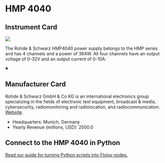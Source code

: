 
# HMP 4040

## Instrument Card

<img src="https://v5.airtableusercontent.com/v1/19/19/1691539200000/j5pU5L1YIv81XsOtKJxANA/omc1mhFuZwYA7CivQUjoW78ALSovWBMwlD-WqAnYnLW4yyPnt3czaZLBvNNEndgpZcTu_qsc7mtQoyek8HYvDw/Yl8hKuO_8UGOWClbh74Kc8g_IMZQVwmAAZDNU6Wfa1w"/>
<p>The Rohde & Schwarz HMP4040 power supply belongs to the HMP series and has 4 channels and a power of 384W. All four channels have an output voltage of 0-32V and an output current of 0-10A.</p>

<details open>
<summary><h2>Manufacturer Card</h2></summary>

Rohde & Schwarz GmbH & Co KG is an international electronics group specializing in the fields of electronic test equipment, broadcast & media, cybersecurity, radiomonitoring and radiolocation, and radiocommunication. <a href="https://www.rohde-schwarz.com/ca/home_48230.html">Website</a>.

<ul>
  <li>Headquarters: Munich, Germany</li>
  <li>Yearly Revenue (millions, USD): 2500.0</li>
</ul>
</details>

## Connect to the HMP 4040 in Python

[Read our guide for turning Python scripts into Flojoy nodes.](https://docs.flojoy.ai/custom-nodes/creating-custom-node/)



